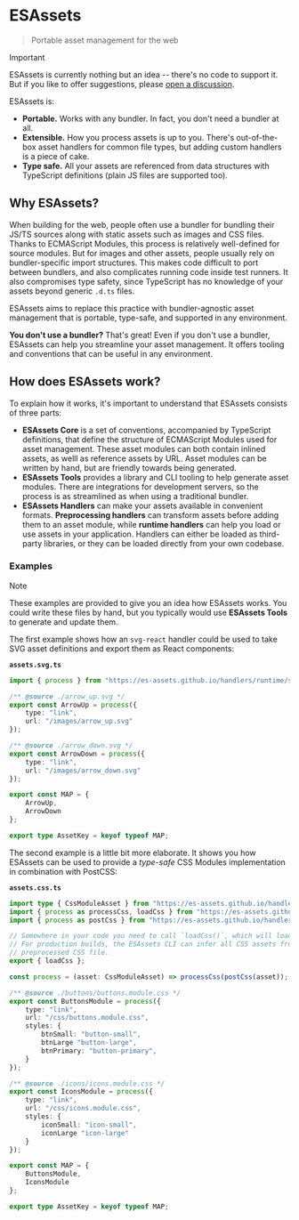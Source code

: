 # ESAssets

> Portable asset management for the web

> [!important]
> ESAssets is currently nothing but an idea -- there's no code to support it. But if you like to offer suggestions, please [open a discussion](https://github.com/arendjr/es-assets/discussions/new/choose).

ESAssets is:

* **Portable.** Works with any bundler. In fact, you don't need a bundler at all.
* **Extensible.** How you process assets is up to you. There's out-of-the-box asset handlers for common file types, but adding custom handlers is a piece of cake.
* **Type safe.** All your assets are referenced from data structures with TypeScript definitions (plain JS files are supported too).

## Why ESAssets?

When building for the web, people often use a bundler for bundling their JS/TS sources along with static assets such as images and CSS files. Thanks to ECMAScript Modules, this process is relatively well-defined for source modules. But for images and other assets, people usually rely on bundler-specific import structures. This makes code difficult to port between bundlers, and also complicates running code inside test runners. It also compromises type safety, since TypeScript has no knowledge of your assets beyond generic `.d.ts` files.

ESAssets aims to replace this practice with bundler-agnostic asset management that is portable, type-safe, and supported in any environment.

**You don't use a bundler?** That's great! Even if you don't use a bundler, ESAssets can help you streamline your asset management. It offers tooling and conventions that can be useful in any environment.

## How does ESAssets work?

To explain how it works, it's important to understand that ESAssets consists of three parts:

* **ESAssets Core** is a set of conventions, accompanied by TypeScript definitions, that define the structure of ECMAScript Modules used for asset management. These asset modules can both contain inlined assets, as welll as reference assets by URL. Asset modules can be written by hand, but are friendly towards being generated.
* **ESAssets Tools** provides a library and CLI tooling to help generate asset modules. There are integrations for development servers, so the process is as streamlined as when using a traditional bundler.
* **ESAssets Handlers** can make your assets available in convenient formats. **Preprocessing handlers** can transform assets before adding them to an asset module, while **runtime handlers** can help you load or use assets in your application. Handlers can either be loaded as third-party libraries, or they can be loaded directly from your own codebase.

### Examples

> [!Note]
> These examples are provided to give you an idea how ESAssets works. You could write these files by hand, but you typically would use **ESAssets Tools** to generate and update them.

The first example shows how an `svg-react` handler could be used to take SVG asset definitions and export them as React components:

**`assets.svg.ts`**
```ts
import { process } from "https://es-assets.github.io/handlers/runtime/svg-react.ts";

/** @source ./arrow_up.svg */
export const ArrowUp = process({
    type: "link",
    url: "/images/arrow_up.svg"
});

/** @source ./arrow_down.svg */
export const ArrowDown = process({
    type: "link",
    url: "/images/arrow_down.svg"
});

export const MAP = {
    ArrowUp,
    ArrowDown
};

export type AssetKey = keyof typeof MAP;
```

The second example is a little bit more elaborate. It shows you how ESAssets can be used to provide a *type-safe* CSS Modules implementation in combination with PostCSS:

**`assets.css.ts`**
```ts
import type { CssModuleAsset } from "https://es-assets.github.io/handlers/preprocessing/cssModules.ts";
import { process as processCss, loadCss } from "https://es-assets.github.io/handlers/runtime/css.ts";
import { process as postCss } from "https://es-assets.github.io/handlers/runtime/postCss.ts";

// Somewhere in your code you need to call `loadCss()`, which will load all the processed CSS modules.
// For production builds, the ESAssets CLI can infer all CSS assets from this file and produce a single
// preprocessed CSS file.
export { loadCss };

const process = (asset: CssModuleAsset) => processCss(postCss(asset));

/** @source ./buttons/buttons.module.css */
export const ButtonsModule = process({
    type: "link",
    url: "/css/buttons.module.css",
    styles: {
        btnSmall: "button-small",
        btnLarge "button-large",
        btnPrimary: "button-primary",
    }
});

/** @source ./icons/icons.module.css */
export const IconsModule = process({
    type: "link",
    url: "/css/icons.module.css",
    styles: {
        iconSmall: "icon-small",
        iconLarge "icon-large"
    }
});

export const MAP = {
    ButtonsModule,
    IconsModule
};

export type AssetKey = keyof typeof MAP;
```
